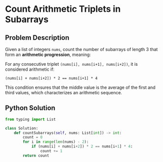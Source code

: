 # Count Arithmetic Triplets in Subarrays

## Problem Description

Given a list of integers `nums`, count the number of subarrays of length 3 that form an **arithmetic progression**, meaning:

For any consecutive triplet `(nums[i], nums[i+1], nums[i+2])`, it is considered arithmetic if:

`(nums[i] + nums[i+2]) * 2 == nums[i+1] * 4`

This condition ensures that the middle value is the average of the first and third values, which characterizes an arithmetic sequence.

## Python Solution

```python
from typing import List

class Solution:
    def countSubarrays(self, nums: List[int]) -> int:
        count = 0
        for i in range(len(nums) - 2):
            if (nums[i] + nums[i+2]) * 2 == nums[i+1] * 4:
                count += 1
        return count
